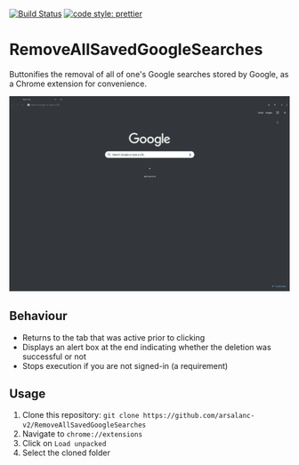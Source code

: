 [![Build Status](https://travis-ci.com/arsalanc-v2/RemoveAllSavedGoogleSearches.svg?token=uQU2TE2LydPhxKjosPjN&branch=master)](https://travis-ci.com/arsalanc-v2/RemoveAllSavedGoogleSearches)
[![code style: prettier](https://img.shields.io/badge/code_style-prettier-ff69b4.svg)](https://github.com/prettier/prettier)

# RemoveAllSavedGoogleSearches
Buttonifies the removal of all of one's Google searches stored by Google, as a Chrome extension for convenience.

![](demo.gif)

## Behaviour
* Returns to the tab that was active prior to clicking
* Displays an alert box at the end indicating whether the deletion was successful or not
* Stops execution if you are not signed-in (a requirement)

## Usage
1. Clone this repository: `git clone https://github.com/arsalanc-v2/RemoveAllSavedGoogleSearches`
2. Navigate to `chrome://extensions`
3. Click on `Load unpacked`
4. Select the cloned folder
